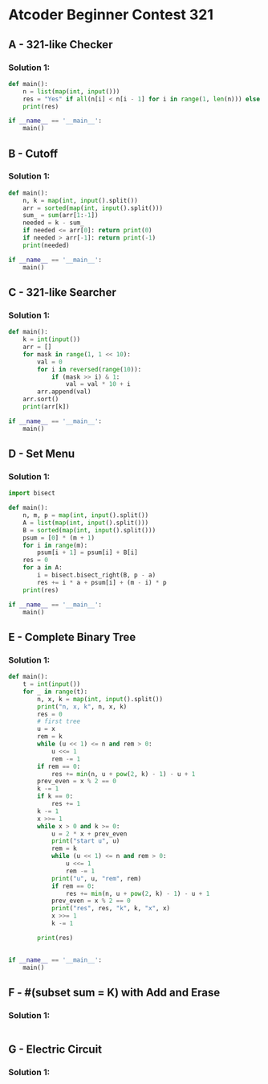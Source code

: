 # Atcoder Beginner Contest 321

## A - 321-like Checker

### Solution 1: 

```py
def main():
    n = list(map(int, input()))
    res = "Yes" if all(n[i] < n[i - 1] for i in range(1, len(n))) else 'No'
    print(res)

if __name__ == '__main__':
    main()
```

## B - Cutoff

### Solution 1: 

```py
def main():
    n, k = map(int, input().split())
    arr = sorted(map(int, input().split()))
    sum_ = sum(arr[1:-1])
    needed = k - sum_
    if needed <= arr[0]: return print(0)
    if needed > arr[-1]: return print(-1)
    print(needed)

if __name__ == '__main__':
    main()
```

## C - 321-like Searcher

### Solution 1: 

```py
def main():
    k = int(input())
    arr = []
    for mask in range(1, 1 << 10):
        val = 0
        for i in reversed(range(10)):
            if (mask >> i) & 1:
                val = val * 10 + i
        arr.append(val)
    arr.sort()
    print(arr[k])

if __name__ == '__main__':
    main()
```

## D - Set Menu

### Solution 1: 

```py
import bisect

def main():
    n, m, p = map(int, input().split())
    A = list(map(int, input().split()))
    B = sorted(map(int, input().split()))
    psum = [0] * (m + 1)
    for i in range(m):
        psum[i + 1] = psum[i] + B[i]
    res = 0
    for a in A:
        i = bisect.bisect_right(B, p - a)
        res += i * a + psum[i] + (m - i) * p
    print(res)

if __name__ == '__main__':
    main()
```

## E - Complete Binary Tree

### Solution 1: 

```py
def main():
    t = int(input())
    for _ in range(t):
        n, x, k = map(int, input().split())
        print("n, x, k", n, x, k)
        res = 0
        # first tree
        u = x
        rem = k
        while (u << 1) <= n and rem > 0:
            u <<= 1
            rem -= 1
        if rem == 0:
            res += min(n, u + pow(2, k) - 1) - u + 1
        prev_even = x % 2 == 0
        k -= 1
        if k == 0: 
            res += 1
        k -= 1
        x >>= 1
        while x > 0 and k >= 0:
            u = 2 * x + prev_even
            print("start u", u)
            rem = k
            while (u << 1) <= n and rem > 0:
                u <<= 1
                rem -= 1
            print("u", u, "rem", rem)
            if rem == 0:
                res += min(n, u + pow(2, k) - 1) - u + 1
            prev_even = x % 2 == 0
            print("res", res, "k", k, "x", x)
            x >>= 1
            k -= 1

        print(res)
        

if __name__ == '__main__':
    main()
```

## F - #(subset sum = K) with Add and Erase

### Solution 1: 

```py

```

## G - Electric Circuit

### Solution 1: 

```py

```

